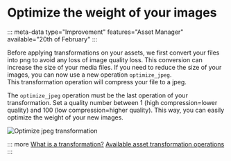 # Optimize the weight of your images
::: meta-data type="Improvement" features="Asset Manager" available="20th of February"
:::

Before applying transformations on your assets, we first convert your files into png to avoid any loss of image quality loss. This conversion can increase the size of your media files. If you need to reduce the size of your images, you can now use a new operation `optimize_jpeg`.    
This transformation operation will compress your file to a jpeg.

The `optimize_jpeg` operation must be the last operation of your transformation. Set a quality number between 1 (high compression=lower quality) and 100 (low compression=higher quality). This way, you can easily optimize the weight of your new images.

![Optimize jpeg transformation](../img/Optimize_jpeg_transformation.png)

::: more
[What is a transformation?](../articles/assets-transformation.html) [Available asset transformation operations](/articles/assets-transformation.html#transformation-operations)
:::
